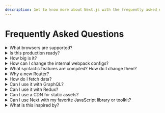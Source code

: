 ```yaml
---
description: Get to know more about Next.js with the frequently asked questions.
---
```


# Frequently Asked Questions

<details>
  <summary>What browsers are supported?</summary>
  <p>Next.js supports IE11 and all modern browsers out of the box using <a href="https://new.babeljs.io/docs/en/next/babel-preset-env.html">@babel/preset-env</a>. In order to support IE11 Next.js adds a global Promise polyfill.</p>

  <p>In cases where your own code or any external npm dependencies you are using require features not supported by your target browsers you will need to implement polyfills. If you need to implement polyfills, the <a href="https://github.com/zeit/next.js/tree/canary/examples/with-polyfills">polyfills</a> example demonstrates the recommended approach.</p>
</details>

<details>
  <summary>Is this production ready?</summary>
  <p>Next.js has been powering <a href="https://zeit.co">https://zeit.co</a>  since its inception.</p>

  <p>We’re ecstatic about both the developer experience and end-user performance, so we decided to share it with the community.</p>
</details>

<details>
  <summary>How big is it?</summary>
  <p>The client side bundle size should be measured in a per-app basis. A small Next main bundle is around 65kb gzipped.</p>
</details>

<details>
  <summary>How can I change the internal webpack configs?</summary>
  <p>Next.js tries its best to remove the overhead of webpack configurations, but for advanced cases where more control is needed, refer to the <a href="/docs/api-reference/next.config.js/custom-webpack-config.md">custom webpack config documentation</a>.</p>
</details>

<details>
  <summary>What syntactic features are compiled? How do I change them?</summary>
  <p>We track V8. Since V8 has wide support for ES6 and async and await, we compile those. Since V8 doesn’t support class decorators, we don’t compile those.</p>

  <p>See the documentation about <a href="/docs/advanced-features/customizing-babel-config.md">customizing babel config</a> for more information.</p>
</details>

<details>
  <summary>Why a new Router?</summary>
  Next.js is special in that:
  <ul>
    <li>Routes don’t need to be known ahead of time, We don't ship a route manifest</li>
    <li>Routes are always lazy-loadable</li>
  </ul>
</details>

<details>
  <summary>How do I fetch data?</summary>
  <p>It's up to you. You can use the <a href="https://developer.mozilla.org/en-US/docs/Web/API/Fetch_API/Using_Fetch">fetch API</a> inside your React components, or <a href="/docs/api-reference/data-fetching/getInitialProps.md">getInitialProps</a> for initial data population.</p>
</details>

<details>
  <summary>Can I use it with GraphQL?</summary>
  <p>Yes! Here's an <a href="https://github.com/zeit/next.js/tree/canary/examples/with-apollo">example with Apollo</a>.</p>
</details>

<details>
  <summary>Can I use it with Redux?</summary>
  <p>Yes! Here's an <a href="https://github.com/zeit/next.js/tree/canary/examples/with-redux">example</a>. And there's another <a href="https://github.com/zeit/next.js/tree/canary/examples/with-redux-thunk">example with thunk</a>.</p>
</details>

<details>
  <summary>Can I use a CDN for static assets?</summary>
  <p>Yes. You can read more about it <a href="/docs/api-reference/next.config.js/cdn-support-with-asset-prefix.md">here</a>.</p>
</details>

<details>
  <summary>Can I use Next with my favorite JavaScript library or toolkit?</summary>
  <p>Since our first release we've had many example contributions. You can check them out in the <a href="https://github.com/zeit/next.js/tree/canary/examples">examples</a> directory.</p>
</details>

<details>
  <summary>What is this inspired by?</summary>
  <p>Many of the goals we set out to accomplish were the ones listed in The <a href="https://rauchg.com/2014/7-principles-of-rich-web-applications">7 principles of Rich Web Applications</a> by Guillermo Rauch.</p>

  <p>The ease-of-use of PHP is a great inspiration. We feel Next.js is a suitable replacement for many scenarios where you would otherwise use PHP to output HTML.</p>

  <p>Unlike PHP, we benefit from the ES6 module system and every page exports a component or function that can be easily imported for lazy evaluation or testing.</p>

  <p>As we were researching options for server-rendering React that didn’t involve a large number of steps, we came across <a href="https://github.com/facebookarchive/react-page">react-page</a> (now deprecated), a similar approach to Next.js by the creator of React Jordan Walke.</p>
</details>
